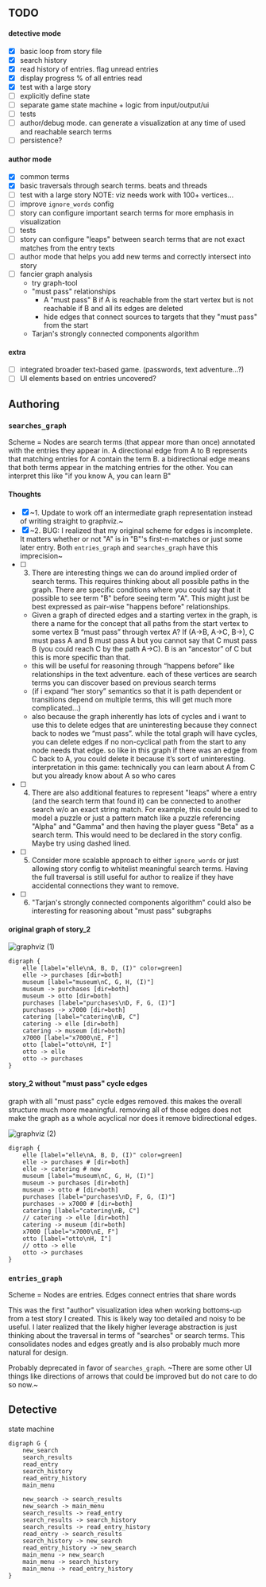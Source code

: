 ## TODO
#### detective mode
- [x] basic loop from story file
- [x] search history
- [x] read history of entries. flag unread entries
- [x] display progress % of all entries read
- [x] test with a large story
- [ ] explicitly define state
- [ ] separate game state machine + logic from input/output/ui
- [ ] tests
- [ ] author/debug mode. can generate a visualization at any time of used and reachable search terms
- [ ] persistence?

#### author mode
- [x] common terms
- [x] basic traversals through search terms. beats and threads
- [ ] test with a large story NOTE: viz needs work with 100+ vertices...
- [ ] improve `ignore_words` config
- [ ] story can configure important search terms for more emphasis in visualization
- [ ] tests
- [ ] story can configure "leaps" between search terms that are not exact matches from the entry texts
- [ ] author mode that helps you add new terms and correctly intersect into story
- [ ] fancier graph analysis
	* try graph-tool
    * "must pass" relationships
		* A "must pass" B if A is reachable from the start vertex but is not reachable if B and all its edges are deleted
		* hide edges that connect sources to targets that they "must pass" from the start
    * Tarjan's strongly connected components algorithm

#### extra
- [ ] integrated broader text-based game. (passwords, text adventure...?)
- [ ] UI elements based on entries uncovered?

## Authoring

### `searches_graph`

Scheme = Nodes are search terms (that appear more than once) annotated with the entries they appear in. A directional edge from A to B represents that matching entries for A contain the term B. a bidirectional edge means that both terms appear in the matching entries for the other. You can interpret this like "if you know A, you can learn B"

#### Thoughts
- [x] ~1. Update to work off an intermediate graph representation instead of writing straight to graphviz.~
- [x] ~2. BUG: I realized that my original scheme for edges is incomplete. It matters whether or not "A" is in "B"'s first-n-matches or just some later entry. Both `entries_graph` and `searches_graph` have this imprecision~
- [ ] 3. There are interesting things we can do around implied order of search terms. This requires thinking about all possible paths in the graph. There are specific conditions where you could say that it possible to see term "B" before seeing term "A". This might just be best expressed as pair-wise "happens before" relationships.
    * Given a graph of directed edges and a starting vertex in the graph, is there a name for the concept that all paths from the start vertex to some vertex B “must pass” through vertex A? If (A->B, A->C, B->), C must pass A and B must pass A but you cannot say that C must pass B (you could reach C by the path A->C). B is an “ancestor” of C but this is more specific than that.
    * this will be useful for reasoning through “happens before” like relationships in the text adventure. each of these vertices are search terms you can discover based on previous search terms
    * (if i expand “her story” semantics so that it is path dependent or transitions depend on multiple terms, this will get much more complicated…)
    * also because the graph inherently has lots of cycles and i want to use this to delete edges that are uninteresting because they connect back to nodes we “must pass”. while the total graph will have cycles, you can delete edges if no non-cyclical path from the start to any node needs that edge. so like in this graph if there was an edge from C back to A, you could delete it because it’s sort of uninteresting. interpretation in this game: technically you can learn about A from C but you already know about A so who cares
- [ ] 4. There are also additional features to represent "leaps" where a entry (and the search term that found it) can be connected to another search w/o an exact string match. For example, this could be used to model a puzzle or just a pattern match like a puzzle referencing "Alpha" and "Gamma" and then having the player guess "Beta" as a search term. This would need to be declared in the story config. Maybe try using dashed lined.
- [ ] 5. Consider more scalable approach to either `ignore_words` or just allowing story config to whitelist meaningful search terms. Having the full traversal is still useful for author to realize if they have accidental connections they want to remove.
- [ ] 6. "Tarjan's strongly connected components algorithm" could also be interesting for reasoning about "must pass" subgraphs

#### original graph of story_2
![graphviz (1)](https://user-images.githubusercontent.com/1035393/148710999-4da68698-86dd-4ea6-b213-b15af31291b6.png)
```
digraph {
	elle [label="elle\nA, B, D, (I)" color=green]
	elle -> purchases [dir=both]
	museum [label="museum\nC, G, H, (I)"]
	museum -> purchases [dir=both]
	museum -> otto [dir=both]
	purchases [label="purchases\nD, F, G, (I)"]
	purchases -> x7000 [dir=both]
	catering [label="catering\nB, C"]
	catering -> elle [dir=both]
	catering -> museum [dir=both]
	x7000 [label="x7000\nE, F"]
	otto [label="otto\nH, I"]
	otto -> elle
	otto -> purchases
}
```

#### story_2 without "must pass" cycle edges
graph with all "must pass" cycle edges removed. this makes the overall structure much more meaningful. removing all of those edges does not make the graph as a whole acyclical nor does it remove bidirectional edges.

![graphviz (2)](https://user-images.githubusercontent.com/1035393/148711002-c6a968f2-72c9-42af-a4b3-cc6e47811f56.png)
```
digraph {
	elle [label="elle\nA, B, D, (I)" color=green]
	elle -> purchases # [dir=both]
	elle -> catering # new
	museum [label="museum\nC, G, H, (I)"]
	museum -> purchases [dir=both]
	museum -> otto # [dir=both]
	purchases [label="purchases\nD, F, G, (I)"]
	purchases -> x7000 # [dir=both]
	catering [label="catering\nB, C"]
    // catering -> elle [dir=both]
	catering -> museum [dir=both]
	x7000 [label="x7000\nE, F"]
	otto [label="otto\nH, I"]
    // otto -> elle
	otto -> purchases
}
```

### `entries_graph`

Scheme = Nodes are entries. Edges connect entries that share words

This was the first "author" visualization idea when working bottoms-up from a test story I created. This is likely way too detailed and noisy to be useful. I later realized that the likely higher leverage abstraction is just thinking about the traversal in terms of "searches" or search terms. This consolidates nodes and edges greatly and is also probably much more natural for design.

Probably deprecated in favor of `searches_graph`. ~There are some other UI things like directions of arrows that could be improved but do not care to do so now.~

## Detective

state machine
```
digraph G {
    new_search
    search_results
    read_entry
    search_history
    read_entry_history
    main_menu

    new_search -> search_results
    new_search -> main_menu
    search_results -> read_entry
    search_results -> search_history
    search_results -> read_entry_history
    read_entry -> search_results
    search_history -> new_search
    read_entry_history -> new_search
    main_menu -> new_search
    main_menu -> search_history
    main_menu -> read_entry_history
}
```
